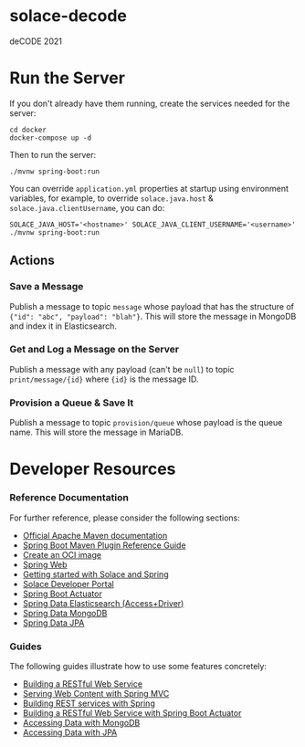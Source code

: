 # solace-decode
deCODE 2021

# Run the Server

If you don't already have them running, create the services needed for the server:

```shell
cd docker
docker-compose up -d
```

Then to run the server:

```shell
./mvnw spring-boot:run
```

You can override `application.yml` properties at startup using environment variables, for example, to override `solace.java.host` & `solace.java.clientUsername`, you can do:

```shell
SOLACE_JAVA_HOST='<hostname>' SOLACE_JAVA_CLIENT_USERNAME='<username>' ./mvnw spring-boot:run
```

## Actions

### Save a Message
Publish a message to topic `message` whose payload that has the structure of `{"id": "abc", "payload": "blah"}`. This will store the message in MongoDB and index it in Elasticsearch.

### Get and Log a Message on the Server
Publish a message with any payload (can't be `null`) to topic `print/message/{id}` where `{id}` is the message ID.

### Provision a Queue & Save It
Publish a message to topic `provision/queue` whose payload is the queue name. This will store the message in MariaDB.

# Developer Resources

### Reference Documentation
For further reference, please consider the following sections:

* [Official Apache Maven documentation](https://maven.apache.org/guides/index.html)
* [Spring Boot Maven Plugin Reference Guide](https://docs.spring.io/spring-boot/docs/2.4.3/maven-plugin/reference/html/)
* [Create an OCI image](https://docs.spring.io/spring-boot/docs/2.4.3/maven-plugin/reference/html/#build-image)
* [Spring Web](https://docs.spring.io/spring-boot/docs/2.4.3/reference/htmlsingle/#boot-features-developing-web-applications)
* [Getting started with Solace and Spring](https://www.solace.dev/start-spring-io-help/)
* [Solace Developer Portal](https://solace.dev)
* [Spring Boot Actuator](https://docs.spring.io/spring-boot/docs/2.4.3/reference/htmlsingle/#production-ready)
* [Spring Data Elasticsearch (Access+Driver)](https://docs.spring.io/spring-boot/docs/2.4.3/reference/htmlsingle/#boot-features-elasticsearch)
* [Spring Data MongoDB](https://docs.spring.io/spring-boot/docs/2.4.3/reference/htmlsingle/#boot-features-mongodb)
* [Spring Data JPA](https://docs.spring.io/spring-boot/docs/2.4.3/reference/htmlsingle/#boot-features-jpa-and-spring-data)

### Guides
The following guides illustrate how to use some features concretely:

* [Building a RESTful Web Service](https://spring.io/guides/gs/rest-service/)
* [Serving Web Content with Spring MVC](https://spring.io/guides/gs/serving-web-content/)
* [Building REST services with Spring](https://spring.io/guides/tutorials/bookmarks/)
* [Building a RESTful Web Service with Spring Boot Actuator](https://spring.io/guides/gs/actuator-service/)
* [Accessing Data with MongoDB](https://spring.io/guides/gs/accessing-data-mongodb/)
* [Accessing Data with JPA](https://spring.io/guides/gs/accessing-data-jpa/)
